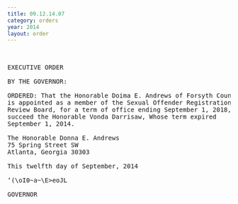 ```yaml
---
title: 09.12.14.07
category: orders
year: 2014
layout: order
---
```


<pre> 

EXECUTIVE ORDER

BY THE GOVERNOR:

ORDERED: That the Honorable Doima E. Andrews of Forsyth County, Georgia,
is appointed as a member of the Sexual Offender Registration
Review Board, for a term of office ending September 1, 2018, to
succeed the Honorable Vonda Darrisaw, Whose term expired
September 1, 2014.

The Honorable Donna E. Andrews
75 Spring Street SW
Atlanta, Georgia 30303

This twelfth day of September, 2014

‘(\oI0~a~\E>eoJL

GOVERNOR

</pre>
